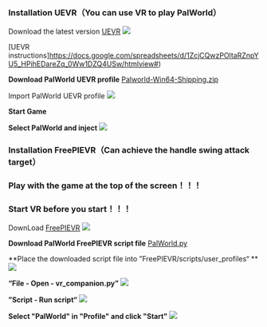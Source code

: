 ### Installation UEVR（You can use VR to play PalWorld）

Download the latest version [UEVR](https://github.com/praydog/UEVR/releases)
![](https://truegear.s3.bitiful.net/PalWorld%2Fimg1.png)

[UEVR instructions]https://docs.google.com/spreadsheets/d/1ZcjCQwzPOltaRZnpYU5_HPihEDareZq_0Ww1DZQ4USw/htmlview#)

**Download PalWorld UEVR profile**  [Palworld-Win64-Shipping.zip](https://github.com/vr-commiter/PalWorld/releases/download/Config/Palworld-Win64-Shipping.zip)

Import PalWorld UEVR profile
![](https://truegear.s3.bitiful.net/PalWorld%2Fimg3.gif)

**Start Game**

**Select PalWorld and inject**
![](https://truegear.s3.bitiful.net/PalWorld%2Fimg5.gif)

### Installation FreePIEVR（Can achieve the handle swing attack target）

### **Play with the game at the top of the screen！！！**
### **Start VR before you start！！！**

DownLoad [FreePIEVR](https://github.com/Ofisare/VRCompanion/releases)
![](https://truegear.s3.bitiful.net/PalWorld%2Fimg2.png)

**Download PalWorld FreePIEVR script file** [PalWorld.py](https://github.com/vr-commiter/PalWorld/releases/download/Config/PalWorld.py)

**Place the downloaded script file into ”FreePIEVR/scripts/user_profiles“ **
![](https://truegear.s3.bitiful.net/PalWorld%2Fimg6.gif)

**“File - Open - vr_companion.py”** 
![](https://truegear.s3.bitiful.net/PalWorld%2Fimg7.gif)

**”Script - Run script“**
![](https://truegear.s3.bitiful.net/PalWorld%2Fimg8.gif)

**Select "PalWorld" in "Profile" and click "Start"**
![](https://truegear.s3.bitiful.net/PalWorld%2Fimg9.gif)

